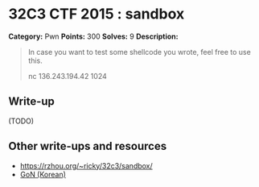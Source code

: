 # 32C3 CTF 2015 : sandbox

**Category:** Pwn
**Points:** 300
**Solves:** 9
**Description:**

> In case you want to test some shellcode you wrote, feel free to use this.
> 
> 
> nc 136.243.194.42 1024


## Write-up

(TODO)

## Other write-ups and resources

* <https://rzhou.org/~ricky/32c3/sandbox/>
* [GoN (Korean)](http://gon.kaist.ac.kr/?cat=47)

